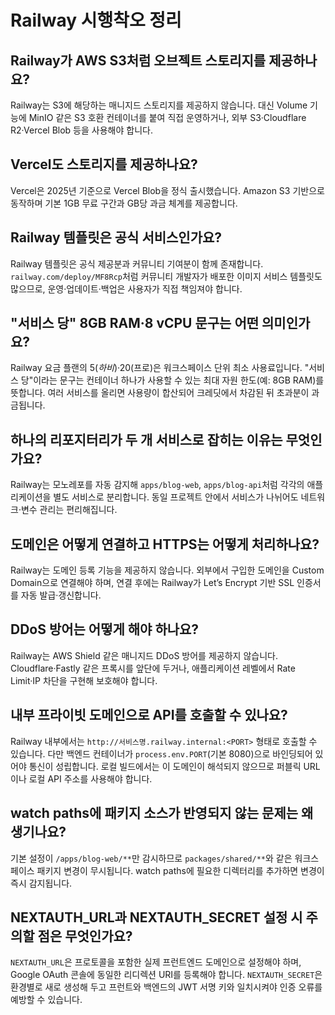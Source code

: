 # Railway 시행착오 정리

## Railway가 AWS S3처럼 오브젝트 스토리지를 제공하나요?

Railway는 S3에 해당하는 매니지드 스토리지를 제공하지 않습니다. 대신 Volume 기능에 MinIO 같은 S3 호환 컨테이너를 붙여 직접 운영하거나, 외부 S3·Cloudflare R2·Vercel Blob 등을 사용해야 합니다.

## Vercel도 스토리지를 제공하나요?

Vercel은 2025년 기준으로 Vercel Blob을 정식 출시했습니다. Amazon S3 기반으로 동작하며 기본 1GB 무료 구간과 GB당 과금 체계를 제공합니다.

## Railway 템플릿은 공식 서비스인가요?

Railway 템플릿은 공식 제공분과 커뮤니티 기여분이 함께 존재합니다. `railway.com/deploy/MF8Rcp`처럼 커뮤니티 개발자가 배포한 이미지 서비스 템플릿도 많으므로, 운영·업데이트·백업은 사용자가 직접 책임져야 합니다.

## "서비스 당" 8GB RAM·8 vCPU 문구는 어떤 의미인가요?

Railway 요금 플랜의 $5(하비)·$20(프로)은 워크스페이스 단위 최소 사용료입니다. "서비스 당"이라는 문구는 컨테이너 하나가 사용할 수 있는 최대 자원 한도(예: 8GB RAM)를 뜻합니다. 여러 서비스를 올리면 사용량이 합산되어 크레딧에서 차감된 뒤 초과분이 과금됩니다.

## 하나의 리포지터리가 두 개 서비스로 잡히는 이유는 무엇인가요?

Railway는 모노레포를 자동 감지해 `apps/blog-web`, `apps/blog-api`처럼 각각의 애플리케이션을 별도 서비스로 분리합니다. 동일 프로젝트 안에서 서비스가 나뉘어도 네트워크·변수 관리는 편리해집니다.

## 도메인은 어떻게 연결하고 HTTPS는 어떻게 처리하나요?

Railway는 도메인 등록 기능을 제공하지 않습니다. 외부에서 구입한 도메인을 Custom Domain으로 연결해야 하며, 연결 후에는 Railway가 Let’s Encrypt 기반 SSL 인증서를 자동 발급·갱신합니다.

## DDoS 방어는 어떻게 해야 하나요?

Railway는 AWS Shield 같은 매니지드 DDoS 방어를 제공하지 않습니다. Cloudflare·Fastly 같은 프록시를 앞단에 두거나, 애플리케이션 레벨에서 Rate Limit·IP 차단을 구현해 보호해야 합니다.

## 내부 프라이빗 도메인으로 API를 호출할 수 있나요?

Railway 내부에서는 `http://서비스명.railway.internal:<PORT>` 형태로 호출할 수 있습니다. 다만 백엔드 컨테이너가 `process.env.PORT`(기본 8080)으로 바인딩되어 있어야 통신이 성립합니다. 로컬 빌드에서는 이 도메인이 해석되지 않으므로 퍼블릭 URL이나 로컬 API 주소를 사용해야 합니다.

## watch paths에 패키지 소스가 반영되지 않는 문제는 왜 생기나요?

기본 설정이 `/apps/blog-web/**`만 감시하므로 `packages/shared/**`와 같은 워크스페이스 패키지 변경이 무시됩니다. watch paths에 필요한 디렉터리를 추가하면 변경이 즉시 감지됩니다.

## NEXTAUTH_URL과 NEXTAUTH_SECRET 설정 시 주의할 점은 무엇인가요?

`NEXTAUTH_URL`은 프로토콜을 포함한 실제 프런트엔드 도메인으로 설정해야 하며, Google OAuth 콘솔에 동일한 리디렉션 URI를 등록해야 합니다. `NEXTAUTH_SECRET`은 환경별로 새로 생성해 두고 프런트와 백엔드의 JWT 서명 키와 일치시켜야 인증 오류를 예방할 수 있습니다.
